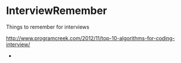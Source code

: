 InterviewRemember
=================

Things to remember for interviews

<a>http://www.programcreek.com/2012/11/top-10-algorithms-for-coding-interview/</a>
<ul>
<li></li>
</ul>
<h3></h3>
